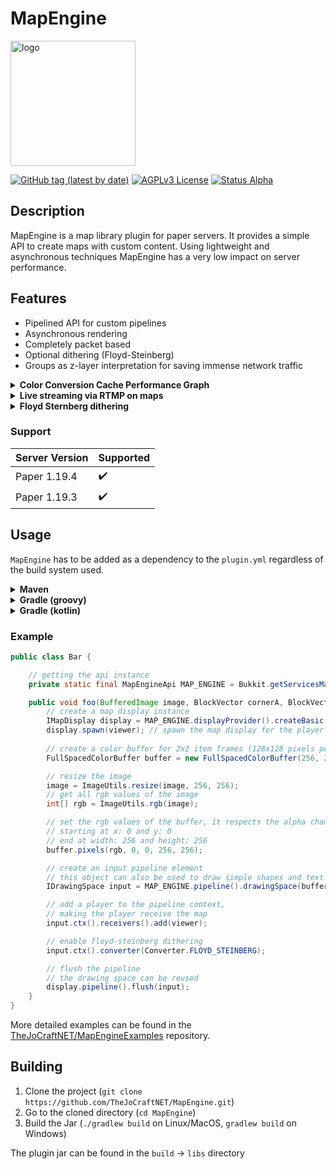 # MapEngine

<img src="https://imgur.com/x3tR7jb.png" alt="logo" width="200">

[![GitHub tag (latest by date)](https://img.shields.io/github/v/tag/TheJoCraftNET/MapEngine?style=flat-square)](#)
[![AGPLv3 License](https://img.shields.io/badge/License-AGPL%20v3-yellow.svg?style=flat-square)](https://opensource.org/license/agpl-v3/)
[![Status Alpha](https://img.shields.io/badge/Status-Alpha-red?style=flat-square)](#)

## Description

MapEngine is a map library plugin for paper servers. It provides a simple API to create maps with custom content.
Using lightweight and asynchronous techniques MapEngine has a very low impact on server performance.

## Features

- Pipelined API for custom pipelines
- Asynchronous rendering
- Completely packet based
- Optional dithering (Floyd-Steinberg)
- Groups as z-layer interpretation for saving immense network traffic

<details>
<summary><strong>Color Conversion Cache Performance Graph</strong></summary>

![Performance Graph](https://i.imgur.com/TtVSqyq.png)

</details>

<details>
<summary><strong>Live streaming via RTMP on maps</strong></summary>
This is an example of a live stream on a map. The stream is played on a 7x4 map array.
The Stream source is 1920x1080@20 streamed with OBS.

[![Watch it here](https://i.imgur.com/h1e9ROE.png)](https://youtu.be/5tg_DX84eLw)

</details>

<details>
<summary><strong>Floyd Sternberg dithering</strong></summary>
This is an example of a map with Floyd-Steinberg dithering enabled. The stream is played on a 7x4 map array.
The Stream source is 1920x1080@20 streamed with OBS.

[![Watch it here](https://i.imgur.com/Q8Jg0oo.png)](https://youtu.be/b2wxlgllsQs)

</details>

### Support

| Server Version | Supported |
|----------------|-----------|
| Paper 1.19.4   | ✔️        |
| Paper 1.19.3   | ✔️        |

## Usage

`MapEngine` has to be added as a dependency to the `plugin.yml` regardless of the build system used.

<details>
<summary><strong>Maven</strong></summary>

```xml
<repositories>
    <repository>
        <id>tjcserver</id>
        <url>https://repo.thejocraft.net/releases/</url>
    </repository>
</repositories>
```

```xml
<dependencies>
    <dependency>
        <groupId>de.pianoman911</groupId>
        <artifactId>mapengine-api</artifactId>
        <version>1.4.5</version>
        <scope>provided</scope>
    </dependency>
</dependencies>
```
</details>


<details>
<summary><strong>Gradle (groovy)</strong></summary>

```groovy
repositories {
    maven {
        url = 'https://repo.thejocraft.net/releases/'
        name = 'tjcserver'
    }
}

dependencies {
    compileOnly 'de.pianoman911:mapengine-api:1.4.5'
}
```

</details>

<details>
<summary><strong>Gradle (kotlin)</strong></summary>

```kotlin
repositories {
    maven("https://repo.thejocraft.net/releases/") {
        name = "tjcserver"
    }
}

dependencies {
    compileOnly("de.pianoman911:mapengine-api:1.4.5")
}
```

</details>

### Example

```java
public class Bar {

    // getting the api instance
    private static final MapEngineApi MAP_ENGINE = Bukkit.getServicesManager().getRegistration(MapEngineApi.class).getProvider();

    public void foo(BufferedImage image, BlockVector cornerA, BlockVector cornerB, BlockFace facing, Player viewer) {
        // create a map display instance
        IMapDisplay display = MAP_ENGINE.displayProvider().createBasic(cornerA, cornerB, facing);
        display.spawn(viewer); // spawn the map display for the player
        
        // create a color buffer for 2x2 item frames (128x128 pixels per map)
        FullSpacedColorBuffer buffer = new FullSpacedColorBuffer(256, 256);

        // resize the image
        image = ImageUtils.resize(image, 256, 256);
        // get all rgb values of the image
        int[] rgb = ImageUtils.rgb(image);

        // set the rgb values of the buffer, it respects the alpha channel
        // starting at x: 0 and y: 0
        // end at width: 256 and height: 256
        buffer.pixels(rgb, 0, 0, 256, 256);

        // create an input pipeline element
        // this object can also be used to draw simple shapes and text
        IDrawingSpace input = MAP_ENGINE.pipeline().drawingSpace(buffer, display);

        // add a player to the pipeline context,
        // making the player receive the map
        input.ctx().receivers().add(viewer);

        // enable floyd-steinberg dithering
        input.ctx().converter(Converter.FLOYD_STEINBERG);

        // flush the pipeline
        // the drawing space can be reused
        display.pipeline().flush(input);
    }
}
```
More detailed examples can be found in the [TheJoCraftNET/MapEngineExamples](https://github.com/TheJoCraftNET/MapEngineExamples) repository.

## Building

1. Clone the project (`git clone https://github.com/TheJoCraftNET/MapEngine.git`)
2. Go to the cloned directory (`cd MapEngine`)
3. Build the Jar (`./gradlew build` on Linux/MacOS, `gradlew build` on Windows)

The plugin jar can be found in the `build` → `libs` directory
